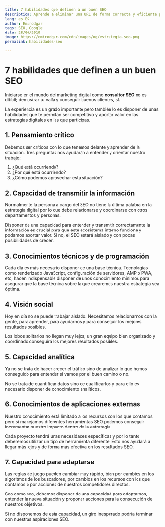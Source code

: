 ```yaml
---
title: 7 habilidades que definen a un buen SEO
description: Aprende a eliminar una URL de forma correcta y eficiente para que no vuelva a aparecer en Google
lang: es_ES
author: Emirodgar
tags: SEO, Google
date: 28/06/2019
image: https://emirodgar.com/cdn/images/og/estrategia-seo.png
permalink: habilidades-seo

---
```



# 7 habilidades que definen a un buen SEO

Iniciarse en el mundo del marketing digital como **consultor SEO** no es difícil; demostrar tu valía y conseguir buenos clientes, sí.

La experiencia es un grado importante pero también lo es disponer de unas habilidades que te permitan ser competitivo y aportar valor en las estrategias digitales en las que participas.

## 1. Pensamiento crítico

Debemos ser críticos con lo que tenemos delante y aprender de la situación. Tres preguntas nos ayudarán a entender y orientar nuestro trabajo: 

 1. ¿Qué está ocurriendo?
 2. ¿Por qué está ocurriendo?
 3. ¿Cómo podemos aprovechar esta situación?

## 2. Capacidad de transmitir la información

Normalmente la persona a cargo del SEO no tiene la última palabra en la estrategia digital por lo que debe relacionarse y coordinarse con otros departamentos y personas.

Disponer de una capacidad para entender y transmitir correctamente la información es crucial para que este ecosistema interno funcione y podamos aportar valor. Si no, el SEO estará aislado y con pocas posibilidades de crecer.

## 3. Conocimientos técnicos y de programación

Cada día es más necesario disponer de una base técnica. Tecnologías como renderizado JavaScript, configuración de servidores, AMP o PWA, etc, hacen indispensable disponer de unos conocimiento mínimos para asegurar que la base técnica sobre la que crearemos nuestra estrategia sea óptima.

## 4. Visión social

Hoy en día no se puede trabajar aislado. Necesitamos relacionarnos con la gente, para aprender, para ayudarnos y para conseguir los mejores resultados posibles.

Los lobos solitarios no llegan muy lejos; un gran equipo bien organizado y coordinado conseguirá los mejores resultados posibles.

## 5. Capacidad analítica

Ya no se trata de hacer crecer el tráfico sino de analizar lo que hemos conseguido para entender si vamos por el buen camino o no.

No se trata de cuantificar datos sino de cualificarlos y para ello es necesario disponer de conocimiento analíticos.

## 6. Conocimientos de aplicaciones externas

Nuestro conocimiento está limitado a los recursos con los que contamos pero si manejamos diferentes herramientas SEO podemos conseguir incrementar nuestro impacto dentro de la estrategia.

Cada proyecto tendrá unas necesidades específicas y por lo tanto deberemos utilizar un tipo de herramienta diferente. Esto nos ayudará a llegar más lejos y de forma más efectiva en los resultados SEO.

## 7. Capacidad para adaptarse

Las reglas de juego pueden cambiar muy rápido, bien por cambios en los algoritmos de los buscadores, por cambios en los recursos con los que contamos o por acciones de nuestros competidores directos.

Sea como sea, debemos disponer de una capacidad para adaptarnos, entender la nueva situación y proponer acciones para la consecución de nuestros objetivos.

Si no disponemos de esta capacidad, un giro inesperado podría terminar con nuestras aspiraciones SEO.
<!--stackedit_data:
eyJoaXN0b3J5IjpbLTIyMDg4Mjc4NiwxMDg2MzI4ODFdfQ==
-->